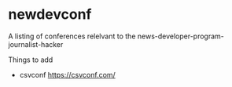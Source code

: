 # newdevconf
A listing of conferences relelvant to the news-developer-program-journalist-hacker 



Things to add

- csvconf https://csvconf.com/
